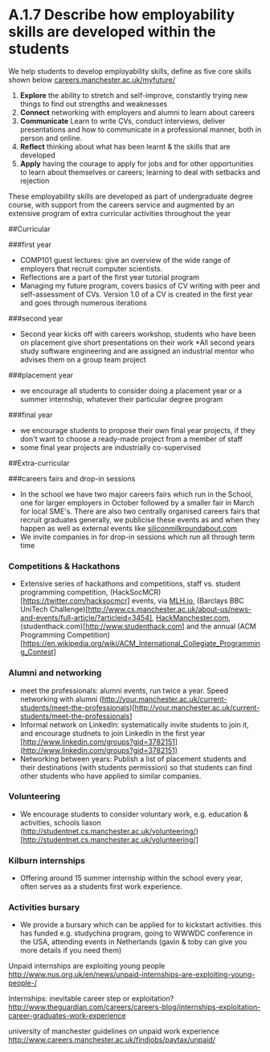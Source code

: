 # A.1.7 Describe how employability skills are developed within the students

We help students to develop employability skills, define as five core skills shown below  [careers.manchester.ac.uk/myfuture/](http://www.careers.manchester.ac.uk/myfuture/)

1. **Explore** the ability to stretch and self-improve, constantly trying new things to find out strengths and weaknesses
2. **Connect** networking with employers and alumni to learn about careers
3. **Communicate** Learn to write CVs, conduct interviews, deliver presentations and how to communicate in a professional manner, both in person and online.
4. **Reflect** thinking about what has been learnt & the skills that are developed
5. **Apply** having the courage to apply for jobs and for other opportunities to learn about themselves or careers; learning to deal with setbacks and rejection

These employability skills are developed as part of undergraduate degree course, with support from the careers service and augmented by an extensive program of extra curricular activities throughout the year

##Curricular

###first year
* COMP101 guest lectures: give an overview of the wide range of employers that recruit computer scientists.
* Reflections are a part of the first year tutorial program
* Managing my future program, covers basics of CV writing with peer and self-assessment of CVs. Version 1.0 of a CV is created in the first year and goes through numerous iterations

###second year

* Second year kicks off with careers workshop, students who have been on placement give short presentations on their work
*All second years study software engineering and are assigned an industrial mentor who advises them on a group team project

###placement year
* we encourage all students to consider doing a placement year or a summer internship, whatever their particular degree program

###final year
* we encourage students to propose their own final year projects, if they don't want to choose a ready-made project from a member of staff
* some final year projects are industrially co-supervised

##Extra-curricular

###careers fairs and drop-in sessions
* In the school we have two major careers fairs which run in the School, one for larger employers in October followed by a smaller fair in March for local SME's. There are also two centrally organised careers fairs that recruit graduates generally, we publicise these events as and when they happen as well as external events like [siliconmilkroundabout.com](http://www.siliconmilkroundabout.com)
* We invite companies in for drop-in sessions which run all through term time
### Competitions & Hackathons
* Extensive series of hackathons and competitions, staff vs. student programming competition, (HackSocMCR)[https://twitter.com/hacksocmcr] events, via [MLH.io](http://MLH.io), (Barclays BBC UniTech Challenge)[http://www.cs.manchester.ac.uk/about-us/news-and-events/full-article/?articleid=3454], [HackManchester.com](http://www.hackmanchester.com/), (studenthack.com)[http://www.studenthack.com] and the annual (ACM Programming Competition)[https://en.wikipedia.org/wiki/ACM_International_Collegiate_Programming_Contest]

### Alumni and networking
* meet the professionals: alumni events, run twice a year. Speed networking with alumni (http://your.manchester.ac.uk/current-students/meet-the-professionals)[http://your.manchester.ac.uk/current-students/meet-the-professionals]
* Informal network on LinkedIn: systematically invite students to join it, and encourage studnets to join LinkedIn in the first year [http://www.linkedin.com/groups?gid=3782151](http://www.linkedin.com/groups?gid=3782151)
* Networking between years: Publish a list of placement students and their destinations (with students permission) so that students can find other students who have applied to similar companies.

### Volunteering
* We encourage students to consider voluntary work, e.g. education & activities, schools liason (http://studentnet.cs.manchester.ac.uk/volunteering/)[http://studentnet.cs.manchester.ac.uk/volunteering/]

### Kilburn internships
* Offering around 15 summer internship within the school every year, often serves as a students first work experience.

### Activities bursary
* We provide a bursary which can be applied for to kickstart activities. this has funded e.g. studychina program, going to WWWDC conference in the USA, attending events in Netherlands (gavin & toby can give you more details if you need them)






Unpaid internships are exploiting young people
http://www.nus.org.uk/en/news/unpaid-internships-are-exploiting-young-people-/

Internships: inevitable career step or exploitation?
http://www.theguardian.com/careers/careers-blog/internships-exploitation-career-graduates-work-experience

university of manchester guidelines on unpaid work experience
http://www.careers.manchester.ac.uk/findjobs/paytax/unpaid/
